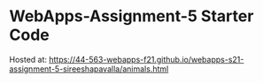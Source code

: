 # WebApps-Assignment-5 Starter Code
Hosted at: <https://44-563-webapps-f21.github.io/webapps-s21-assignment-5-sireeshapavalla/animals.html>